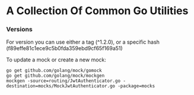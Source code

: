 # A Collection Of Common Go Utilities

### Versions
For version you can use either a tag (^1.2.0), or a specific hash (f89effe81c1ece9c5b0fda359ebd9cf65f169a51)

To update a mock or create a new mock:
```
go get github.com/golang/mock/gomock
go get github.com/golang/mock/mockgen
mockgen -source=routing/JwtAuthenticator.go -destination=mocks/MockJwtAuthenticator.go -package=mocks
```

